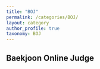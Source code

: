 ```yaml
---
title: "BOJ"
permalink: /categories/BOJ/
layout: category
author_profile: true
taxonomy: BOJ
---
```


## Baekjoon Online Judge